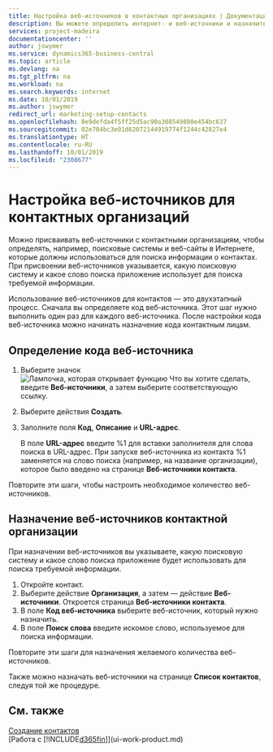 ```yaml
---
title: Настройка веб-источников в контактных организациях | Документация Майкрософт
description: Вы можете определить интернет- и веб-источники и назначить их контактной организации, чтобы вам было проще находить информацию о своих контактах.
services: project-madeira
documentationcenter: ''
author: jswymer
ms.service: dynamics365-business-central
ms.topic: article
ms.devlang: na
ms.tgt_pltfrm: na
ms.workload: na
ms.search.keywords: internet
ms.date: 10/01/2019
ms.author: jswymer
redirect_url: marketing-setup-contacts
ms.openlocfilehash: 8e9defda4f5ff25d5ac90a308549880e454bc637
ms.sourcegitcommit: 02e704bc3e01d62072144919774f1244c42827e4
ms.translationtype: HT
ms.contentlocale: ru-RU
ms.lasthandoff: 10/01/2019
ms.locfileid: "2308677"
---
```

# <a name="set-up-web-sources-for-contact-companies"></a>Настройка веб-источников для контактных организаций
Можно присваивать веб-источники с контактными организациям, чтобы определять, например, поисковые системы и веб-сайты в Интернете, которые должны использоваться для поиска информации о контактах. При присвоении веб-источников указывается, какую поисковую систему и какое слово поиска приложение использует для поиска требуемой информации.

Использование веб-источников для контактов — это двухэтапный процесс. Сначала вы определяете код веб-источника. Этот шаг нужно выполнить один раз для каждого веб-источника. После настройки кода веб-источника можно начинать назначение кода контактным лицам.

## <a name="to-define-a-web-source-code"></a>Определение кода веб-источника
1. Выберите значок ![Лампочка, которая открывает функцию Что вы хотите сделать](media/ui-search/search_small.png "Что вы хотите сделать"), введите **Веб-источники**, а затем выберите соответствующую ссылку.
2. Выберите действия **Создать**.
3. Заполните поля **Код**, **Описание** и **URL-адрес**.

    В поле **URL-адрес** введите %1 для вставки заполнителя для слова поиска в URL-адрес. При запуске веб-источника из контакта %1 заменяется на слово поиска (например, на название организации), которое было введено на странице **Веб-источники контакта**.

Повторите эти шаги, чтобы настроить необходимое количество веб-источников.

## <a name="to-assign-web-sources-to-a-contact-company"></a>Назначение веб-источников контактной организации
При назначении веб-источников вы указываете, какую поисковую систему и какое слово поиска приложение будет использовать для поиска требуемой информации.

1. Откройте контакт.
2. Выберите действие **Организация**, а затем — действие **Веб-источники**. Откроется страница **Веб-источники контакта**.
3. В поле **Код веб-источника** выберите веб-источник, который нужно назначить.
4. В поле **Поиск слова** введите искомое слово, используемое для поиска информации.

Повторите эти шаги для назначения желаемого количества веб-источников.

Также можно назначать веб-источники на странице **Список контактов**, следуя той же процедуре.

## <a name="see-also"></a>См. также
[Создание контактов](marketing-create-contact-companies.md)  
[Работа с [!INCLUDE[d365fin](includes/d365fin_md.md)]](ui-work-product.md)
